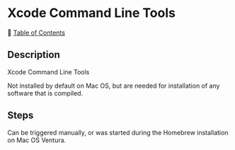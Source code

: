 # Xcode Command Line Tools

📁 [Table of Contents](README.md)

## Description

Xcode Command Line Tools

Not installed by default on Mac OS, but are needed for installation of any software that is compiled.

## Steps

Can be triggered manually, or was started during the Homebrew installation on Mac OS Ventura.
